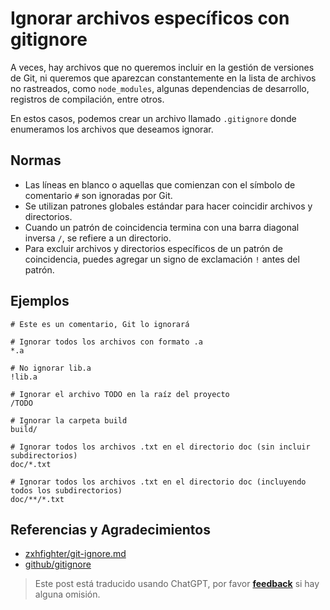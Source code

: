 # Ignorar archivos específicos con gitignore

A veces, hay archivos que no queremos incluir en la gestión de versiones de Git, ni queremos que aparezcan constantemente en la lista de archivos no rastreados, como `node_modules`, algunas dependencias de desarrollo, registros de compilación, entre otros.

En estos casos, podemos crear un archivo llamado `.gitignore` donde enumeramos los archivos que deseamos ignorar.

## Normas

- Las líneas en blanco o aquellas que comienzan con el símbolo de comentario `#` son ignoradas por Git.
- Se utilizan patrones globales estándar para hacer coincidir archivos y directorios.
- Cuando un patrón de coincidencia termina con una barra diagonal inversa `/`, se refiere a un directorio.
- Para excluir archivos y directorios específicos de un patrón de coincidencia, puedes agregar un signo de exclamación `!` antes del patrón.

## Ejemplos

```gitignore
# Este es un comentario, Git lo ignorará

# Ignorar todos los archivos con formato .a
*.a

# No ignorar lib.a
!lib.a

# Ignorar el archivo TODO en la raíz del proyecto
/TODO

# Ignorar la carpeta build
build/

# Ignorar todos los archivos .txt en el directorio doc (sin incluir subdirectorios)
doc/*.txt

# Ignorar todos los archivos .txt en el directorio doc (incluyendo todos los subdirectorios)
doc/**/*.txt
```

## Referencias y Agradecimientos

- [zxhfighter/git-ignore.md](https://gist.github.com/zxhfighter/6320b9a08698bb8703ee)
- [github/gitignore](https://github.com/github/gitignore)

> Este post está traducido usando ChatGPT, por favor [**feedback**](https://github.com/linyuxuanlin/Wiki_MkDocs/issues/new) si hay alguna omisión.